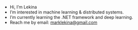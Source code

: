 - Hi, I’m Lekina
- I’m interested in machine learning & distributed systems.
- I’m currently learning the .NET framework and deep learning.
- Reach me by email: marklekina@gmail.com

<!---
marklekina/marklekina is a ✨ special ✨ repository because its `README.md` (this file) appears on your GitHub profile.
You can click the Preview link to take a look at your changes.
--->
